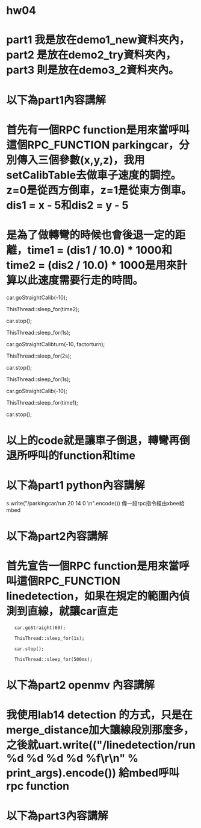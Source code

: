 # hw04
# part1 我是放在demo1_new資料夾內，part2 是放在demo2_try資料夾內，part3 則是放在demo3_2資料夾內。
# 以下為part1內容講解
# 首先有一個RPC function是用來當呼叫這個RPC_FUNCTION parkingcar，分別傳入三個參數(x,y,z)，我用setCalibTable去做車子速度的調控。z=0是從西方倒車，z=1是從東方倒車。dis1 = x - 5和dis2 = y - 5
# 是為了做轉彎的時候也會後退一定的距離，time1 = (dis1 / 10.0) * 1000和time2 = (dis2 / 10.0) * 1000是用來計算以此速度需要行走的時間。
   car.goStraightCalib(-10);
   
   ThisThread::sleep_for(time2);
   
   car.stop();
   
   ThisThread::sleep_for(1s);

   car.goStraightCalibturn(-10, factorturn);
   
   ThisThread::sleep_for(2s);
   
   car.stop();
   
   ThisThread::sleep_for(1s);

   car.goStraightCalib(-10);
   
   ThisThread::sleep_for(time1);
   
   car.stop();
# 以上的code就是讓車子倒退，轉彎再倒退所呼叫的function和time

# 以下為part1 python內容講解
   s.write("/parkingcar/run 20 14 0 \n".encode())
   傳一段rpc指令經由xbee給mbed
   
# 以下為part2內容講解
# 首先宣告一個RPC function是用來當呼叫這個RPC_FUNCTION linedetection，如果在規定的範圍內偵測到直線，就讓car直走
       car.goStraight(60);
       
       ThisThread::sleep_for(1s);
       
       car.stop();
       
       ThisThread::sleep_for(500ms);
       
 # 以下為part2 openmv 內容講解
 # 我使用lab14 detection 的方式，只是在merge_distance加大讓線段別那麼多，之後就uart.write(("/linedetection/run %d %d %d %d %f\r\n" % print_args).encode()) 給mbed呼叫rpc function
 
 # 以下為part3內容講解

